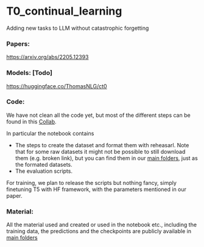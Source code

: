 # T0_continual_learning
Adding new tasks to LLM without catastrophic forgetting 

### Papers: 
https://arxiv.org/abs/2205.12393

### Models: [Todo]
https://huggingface.co/ThomasNLG/ct0

### Code:
We have not clean all the code yet, but most of the different steps can be found in this [Collab](https://colab.research.google.com/drive/1Wp2mk5Dbzw5PAGcMOuuE_xB-6gFV0800#scrollTo=AIGI4ahyrD2s). 

In particular the notebook contains 
* The steps to create the dataset and format them with reheasarl. Note that for some raw datasets it might not be possible to still download them (e.g. broken link), but you can find them in our [main folders](https://drive.google.com/drive/folders/1aQmnPmYGoQIYPK5jgbv4K4PXYYNwqisH?usp=sharing), just as the formated datasets. 
* The evaluation scripts.

For training, we plan to release the scripts but nothing fancy, simply finetuning T5 with HF framework, with the parameters mentioned in our paper. 

### Material:
All the material used and created or used in the notebook etc., including the training data, the predictions and the checkpoints are publicly available in [main folders](https://drive.google.com/drive/folders/1aQmnPmYGoQIYPK5jgbv4K4PXYYNwqisH?usp=sharing)

